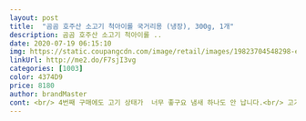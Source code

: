```yaml
---
layout: post 
title:  "곰곰 호주산 소고기 척아이롤 국거리용 (냉장), 300g, 1개" 
description: 곰곰 호주산 소고기 척아이롤 ..
date: 2020-07-19 06:15:10 
img: https://static.coupangcdn.com/image/retail/images/19823704548298-ec79c3b0-ae37-49bf-8d3c-398cbc29c387.jpg 
linkUrl: http://me2.do/F7sjI3vg 
categories: [1003] 
color: 4374D9 
price: 8180 
author: brandMaster 
cont: <br/> 4번째 구매에도 고기 상태가  너무 좋구요 냄새 하나도 안 납니다.<br/> 고기질이 너무 좋아서 몇번 구매했는데 또 성공 했습니다;;<br/><br/><br/>결혼 4년차 15개월 여자 아이를 키우고 있는 집입니다.<br/> 어른들 소고기뭇국과 아이에게 줄 유아식 소고기뭇국을 끓이기 위해서 주문하였구요.<br/> 처음으로 육류를 정육점이 아닌 쿠팡으로 주문해보았습니다.<br/> 직접 구매하고 요리한 후기를 구매하시는 분들께 조금이나마 도움을 드리고자 솔직하게 남기도록 하겠습니다.<br/><br/>고기가 정말 부드랍고 부들부들 질기지 않고 맛있습니다.<br/>  고기의 누린내도 전혀 안 나구요 미역국을 끓이니 감칠맛 있고 너무 맛있습니다 새벽에 안전하고 빠른 배송 감사드리며 정말 잘 먹겠습니다<br/>고기가 질기면 이에 끼는 단다리 먹보 둘째가 이 고기를 먹고 이에 끼지 않았고 정말 잘 먹었습니다 이 정도면 이젠 그냥 믿고 구매해도 될거 같습니다!!!<br/>고기결이 정말 좋습니다 이번에 구매한 고기도 정말 좋은거 같습니다.<br/> 비계도 많이 없어서 맘에 들었구요.<br/> 좀 띠어내긴 했는데 많이 안 띠었고 고기 색도 선명한 선홍색입니나.<br/> 우리집 아이들은 미역국을 좋아해서 정말 좋아하고 잘 먹습니다<br/>구매가격; 6030 ( 세일가)<br/>구매하는데 참고가 되길 바랍니다<br/>구매하는데 참고가 되면 좋겠습니다;;<br/>국거리 고기 재주문 했습니다.<br/> 6번째 구매인데 고기가 이번에도 부드럽습니다 기름기도 별로 없구요;; 진짜 이정도 구매해서 계속 괜찮은거 보면.<br/> 고민 안  하고 구매할수있을거 같습니다<br/>국거리 척아이롤 재재재재구매입니다.<br/> 세번의 구매시 만족했기 때문에 재구매를 했습니다 세번째 구매해보니 이젠 진짜 믿고 구매할만 합니다<br/>그러던 중 우연히 로켓프리시에서 국거리 장조림용 수입 소고기를 발견하게 되었고, 가격도 착하고 양도 적당하여 이제 아이도 조금 더 컷고, 꼭 한우를 고집하지 않아도 되겠다 생각해서 한번 시도해보자란 생각으로 쿠팡에서 수입산 소고기를 구입을 해보았습니다.<br/><br/>그리고 나서 건더기를 잘게 다져 아이에게 줄것을 소분하고요.<br/> 다시 우리국에 간을 해서 먹었습니다.<br/> 간을 한 이후에 맛은 솔직히 한우와 별반 다르지 않습니다.<br/> 소고기도 자주 구워먹는 편인데 구이용은 한우와 수입용이 확실히 차이가 있는데 국을 끓이니 뭐 별반 다를게 없네요.<br/> 맛차이도 잘 모르겠고요.<br/><br/>기존에 어른들 국이나 아이의 이유식을 만들때 항상 정육점에서 소고기를 구입해서 요리를 하였습니다.<br/> 한우로 말이죠.<br/> 신혼이라는 가난한 살림에 한우는 정말 가격이 너무 사악해서 많이 사기도 힘들어 조금씩 사다가 국을 끓였습니다.<br/> 아이 요리에는 아끼지 않았지만요.<br/><br/> 
---
```

 